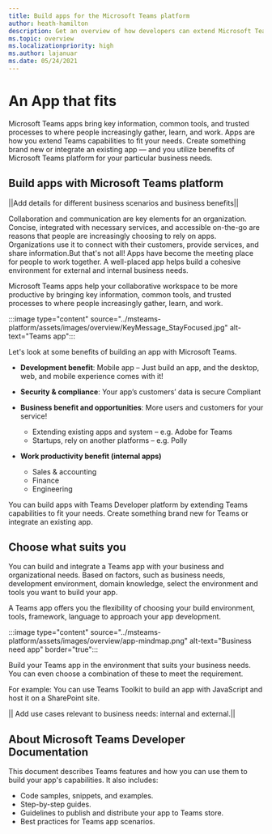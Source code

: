```yaml
---
title: Build apps for the Microsoft Teams platform
author: heath-hamilton
description: Get an overview of how developers can extend Microsoft Teams features with custom apps.
ms.topic: overview
ms.localizationpriority: high
ms.author: lajanuar
ms.date: 05/24/2021
---
```

# An App that fits

Microsoft Teams apps bring key information, common tools, and trusted processes to where people increasingly gather, learn, and work. Apps are how you extend Teams capabilities to fit your needs. Create something brand new or integrate an existing app — and you utilize benefits of Microsoft Teams platform for your particular business needs.

## Build apps with Microsoft Teams platform

||Add details for different business scenarios and business benefits||

Collaboration and communication are key elements for an organization. Concise, integrated with necessary services, and accessible on-the-go are reasons that people are increasingly choosing to rely on apps. Organizations use it to connect with their customers, provide services, and share information.But that's not all! Apps have become the meeting place for people to work together. A well-placed app helps build a cohesive environment for external and internal business needs.

Microsoft Teams apps help your collaborative workspace to be more productive by bringing key information, common tools, and trusted processes to where people increasingly gather, learn, and work.

:::image type="content" source="../msteams-platform/assets/images/overview/KeyMessage_StayFocused.jpg" alt-text="Teams app":::

Let's look at some benefits of building an app with Microsoft Teams.

- **Development benefit**: Mobile app – Just build an app, and the desktop, web, and mobile experience comes with it!

- **Security & compliance**: Your app’s customers’ data is secure Compliant 

- **Business benefit and opportunities**: More users and customers for your service!
    - Extending existing apps and system – e.g. Adobe for Teams 
    - Startups, rely on another platforms – e.g. Polly 
- **Work productivity benefit (internal apps)**
    - Sales & accounting
    - Finance
    - Engineering

You can build apps with Teams Developer platform by extending Teams capabilities to fit your needs. Create something brand new for Teams or integrate an existing app.

## Choose what suits you

You can build and integrate a Teams app with your business and organizational needs. Based on factors, such as business needs, development environment, domain knowledge, select the environment and tools you want to build your app.

A Teams app offers you the flexibility of choosing your build environment, tools, framework, language to approach your app development.

:::image type="content" source="../msteams-platform/assets/images/overview/app-mindmap.png" alt-text="Business need app" border="true":::

Build your Teams app in the environment that suits your business needs. You can even choose a combination of these to meet the requirement.

For example: You can use Teams Toolkit to build an app with JavaScript and host it on a SharePoint site.

|| Add use cases relevant to business needs: internal and external.||

## About Microsoft Teams Developer Documentation

This document describes Teams features and how you can use them to build your app's capabilities. It also includes:

- Code samples, snippets, and examples.
- Step-by-step guides.
- Guidelines to publish and distribute your app to Teams store.
- Best practices for Teams app scenarios.
